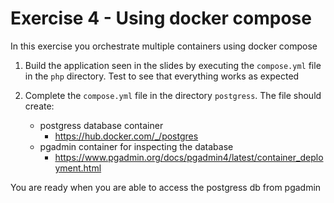 # Exercise 4 - Using docker compose

In this exercise you orchestrate multiple containers using docker compose

1. Build the application seen in the slides by executing the `compose.yml` file in the `php` directory.
   Test to see that everything works as expected

2. Complete the `compose.yml` file in the directory `postgress`. The file should create:
   - postgress database container
     - https://hub.docker.com/_/postgres
   - pgadmin container for inspecting the database 
     - https://www.pgadmin.org/docs/pgadmin4/latest/container_deployment.html

  You are ready when you are able to access the postgress db from pgadmin  
